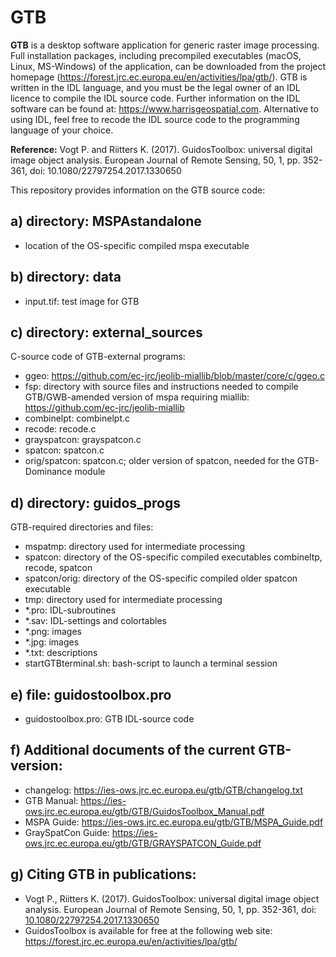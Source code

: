 # GTB
**GTB** is a desktop software application for generic raster image processing. Full installation packages, including precompiled executables (macOS, Linux, MS-Windows) of the application, can be downloaded from the project homepage (https://forest.jrc.ec.europa.eu/en/activities/lpa/gtb/). GTB is written in the IDL language, and you must be the legal owner of an IDL licence to compile the IDL source code. Further information on the IDL software can be found at: https://www.harrisgeospatial.com. Alternative to using IDL, feel free to recode the IDL source code to the programming language of your choice.

**Reference:** Vogt P. and Riitters K. (2017). GuidosToolbox: universal digital image object analysis. European Journal of Remote Sensing, 50, 1, pp. 352-361, doi: 10.1080/22797254.2017.1330650


This repository provides information on the GTB source code:

a) directory: MSPAstandalone
-----------
-   location of the OS-specific compiled mspa executable

b) directory: data 
-----------
-   input.tif: test image for GTB

c) directory: external_sources
-------
C-source code of GTB-external programs:
-   ggeo: https://github.com/ec-jrc/jeolib-miallib/blob/master/core/c/ggeo.c
-   fsp: directory with source files and instructions needed to compile GTB/GWB-amended version of mspa requiring miallib: https://github.com/ec-jrc/jeolib-miallib
-   combinelpt: combinelpt.c
-   recode: recode.c
-   grayspatcon: grayspatcon.c
-   spatcon: spatcon.c
-   orig/spatcon: spatcon.c; older version of spatcon, needed for the GTB-Dominance module

d) directory: guidos_progs
------
GTB-required directories and files:
-   mspatmp: directory used for intermediate processing
-   spatcon: directory of the OS-specific compiled executables combineltp, recode, spatcon
-   spatcon/orig: directory of the OS-specific compiled older spatcon executable
-   tmp: directory used for intermediate processing
-   *.pro: IDL-subroutines
-   *.sav: IDL-settings and colortables
-   *.png: images
-   *.jpg: images
-   *.txt: descriptions
-   startGTBterminal.sh: bash-script to launch a terminal session 

e) file: guidostoolbox.pro
------
-   guidostoolbox.pro: GTB IDL-source code

f) Additional documents of the current GTB-version:
-----
-   changelog: https://ies-ows.jrc.ec.europa.eu/gtb/GTB/changelog.txt
-   GTB Manual: https://ies-ows.jrc.ec.europa.eu/gtb/GTB/GuidosToolbox_Manual.pdf
-   MSPA Guide: https://ies-ows.jrc.ec.europa.eu/gtb/GTB/MSPA_Guide.pdf
-   GraySpatCon Guide: https://ies-ows.jrc.ec.europa.eu/gtb/GTB/GRAYSPATCON_Guide.pdf

g) Citing GTB in publications:
-----
-   Vogt P., Riitters K. (2017). GuidosToolbox: universal digital image object analysis. European Journal of Remote Sensing, 50, 1, pp. 352-361, doi: [10.1080/22797254.2017.1330650](https://doi.org/10.1080/22797254.2017.1330650)
-   GuidosToolbox is available for free at the following web site: https://forest.jrc.ec.europa.eu/en/activities/lpa/gtb/

